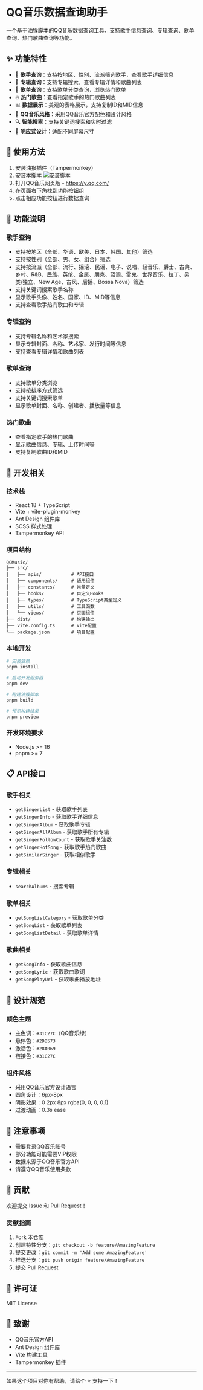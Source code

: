 # QQ音乐数据查询助手

一个基于油猴脚本的QQ音乐数据查询工具，支持歌手信息查询、专辑查询、歌单查询、热门歌曲查询等功能。

## ✨ 功能特性

- 🎵 **歌手查询**：支持按地区、性别、流派筛选歌手，查看歌手详细信息
- 📀 **专辑查询**：支持专辑搜索，查看专辑详情和歌曲列表
- 🎼 **歌单查询**：支持歌单分类查询，浏览热门歌单
- 🔥 **热门歌曲**：查看指定歌手的热门歌曲列表
- 📊 **数据展示**：美观的表格展示，支持复制ID和MID信息
- 🎨 **QQ音乐风格**：采用QQ音乐官方配色和设计风格
- 🔍 **智能搜索**：支持关键词搜索和实时过滤
- 📱 **响应式设计**：适配不同屏幕尺寸

## 🚀 使用方法

1. 安装油猴插件（Tampermonkey）
2. 安装本脚本 [![安装脚本](https://img.shields.io/badge/-%E5%AE%89%E8%A3%85%E8%84%9A%E6%9C%AC-blue)](https://raw.githubusercontent.com/your-username/QQMusic/main/dist/qqmusic.user.js)
3. 打开QQ音乐网页版 - https://y.qq.com/
4. 在页面右下角找到功能按钮组
5. 点击相应功能按钮进行数据查询

## 📝 功能说明

### 歌手查询
- 支持按地区（全部、华语、欧美、日本、韩国、其他）筛选
- 支持按性别（全部、男、女、组合）筛选  
- 支持按流派（全部、流行、摇滚、民谣、电子、说唱、轻音乐、爵士、古典、乡村、R&B、民族、英伦、金属、朋克、蓝调、雷鬼、世界音乐、拉丁、另类/独立、New Age、古风、后摇、Bossa Nova）筛选
- 支持关键词搜索歌手名称
- 显示歌手头像、姓名、国家、ID、MID等信息
- 支持查看歌手热门歌曲和专辑

### 专辑查询
- 支持专辑名称和艺术家搜索
- 显示专辑封面、名称、艺术家、发行时间等信息
- 支持查看专辑详情和歌曲列表

### 歌单查询
- 支持歌单分类浏览
- 支持按排序方式筛选
- 支持关键词搜索歌单
- 显示歌单封面、名称、创建者、播放量等信息

### 热门歌曲
- 查看指定歌手的热门歌曲
- 显示歌曲信息、专辑、上传时间等
- 支持复制歌曲ID和MID

## 🔨 开发相关

### 技术栈

- React 18 + TypeScript
- Vite + vite-plugin-monkey
- Ant Design 组件库
- SCSS 样式处理
- Tampermonkey API

### 项目结构

```
QQMusic/
├── src/
│   ├── apis/           # API接口
│   ├── components/     # 通用组件
│   ├── constants/      # 常量定义
│   ├── hooks/          # 自定义Hooks
│   ├── types/          # TypeScript类型定义
│   ├── utils/          # 工具函数
│   └── views/          # 页面组件
├── dist/               # 构建输出
├── vite.config.ts      # Vite配置
└── package.json        # 项目配置
```

### 本地开发

```bash
# 安装依赖
pnpm install

# 启动开发服务器
pnpm dev

# 构建油猴脚本
pnpm build

# 预览构建结果
pnpm preview
```

### 开发环境要求

- Node.js >= 16
- pnpm >= 7

## 📋 API接口

### 歌手相关
- `getSingerList` - 获取歌手列表
- `getSingerInfo` - 获取歌手详细信息
- `getSingerAlbum` - 获取歌手专辑
- `getSingerAllAlbum` - 获取歌手所有专辑
- `getSingerFollowCount` - 获取歌手关注数
- `getSingerHotSong` - 获取歌手热门歌曲
- `getSimilarSinger` - 获取相似歌手

### 专辑相关
- `searchAlbums` - 搜索专辑

### 歌单相关
- `getSongListCategory` - 获取歌单分类
- `getSongList` - 获取歌单列表
- `getSongListDetail` - 获取歌单详情

### 歌曲相关
- `getSongInfo` - 获取歌曲信息
- `getSongLyric` - 获取歌曲歌词
- `getSongPlayUrl` - 获取歌曲播放地址

## 🎨 设计规范

### 颜色主题
- 主色调：`#31C27C`（QQ音乐绿）
- 悬停色：`#2DB573`
- 激活色：`#28A069`
- 链接色：`#31C27C`

### 组件风格
- 采用QQ音乐官方设计语言
- 圆角设计：6px-8px
- 阴影效果：0 2px 8px rgba(0, 0, 0, 0.1)
- 过渡动画：0.3s ease

## 📝 注意事项

- 需要登录QQ音乐账号
- 部分功能可能需要VIP权限
- 数据来源于QQ音乐官方API
- 请遵守QQ音乐使用条款

## 🤝 贡献

欢迎提交 Issue 和 Pull Request！

### 贡献指南

1. Fork 本仓库
2. 创建特性分支：`git checkout -b feature/AmazingFeature`
3. 提交更改：`git commit -m 'Add some AmazingFeature'`
4. 推送分支：`git push origin feature/AmazingFeature`
5. 提交 Pull Request

## 📄 许可证

MIT License

## 🙏 致谢

- QQ音乐官方API
- Ant Design 组件库
- Vite 构建工具
- Tampermonkey 插件

---

如果这个项目对你有帮助，请给个 ⭐️ 支持一下！
